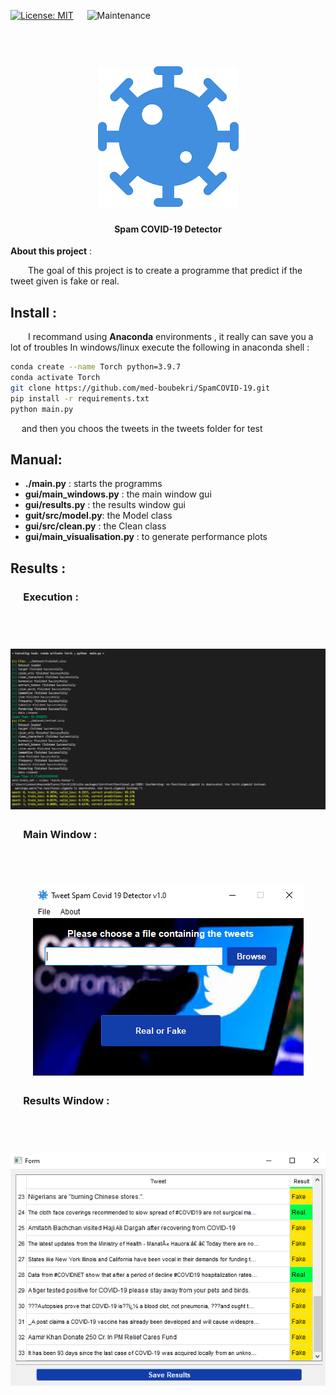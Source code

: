 [![License: MIT](https://img.shields.io/badge/License-MIT-yellow.svg)](https://opensource.org/licenses/MIT) &emsp; ![Maintenance](https://img.shields.io/badge/Maintained%3F-yes-green.svg)

<h1 align="center">
  <br>
  <a href="https://github.com/med-boubekri/SpamCOVID-19"><img src="gui/images/logo.png" alt="liffy"></a>
  <br>
</h1>
<h4 align="center">Spam COVID-19 Detector</h4> 

**About this project** :

&emsp;&emsp;The goal of this project is to create a programme that predict if the tweet given is fake or real.
## Install : 

&emsp;&emsp;I recommand using **Anaconda** environments , it really can save you a lot of troubles
In windows/linux execute the following in anaconda shell : 

```bash
conda create --name Torch python=3.9.7
conda activate Torch
git clone https://github.com/med-boubekri/SpamCOVID-19.git
pip install -r requirements.txt
python main.py
```
&emsp; and then you choos the tweets in the tweets folder for test

## Manual: 
- **./main.py** : starts the programms 
- **gui/main_windows.py** : the main window gui
- **gui/results.py** : the results window gui 
- **guit/src/model.py**:  the Model class
- **gui/src/clean.py** : the Clean class 
- **gui/main_visualisation.py** : to generate performance plots

## Results :
### &emsp; **Execution** : 
<h1 align="center">
  <br>
  <a href="https://github.com/med-boubekri/SpamCOVID-19"><img src="images/execution.png" alt="liffy"></a>
  <br>
</h1>

### &emsp; **Main Window** : 
<h1 align="center">
  <br>
  <a href="https://github.com/med-boubekri/SpamCOVID-19"><img src="images/main.png" alt="liffy"></a>
  <br>
</h1>

### &emsp; **Results Window** : 
<h1 align="center">
  <br>
  <a href="https://github.com/med-boubekri/SpamCOVID-19"><img src="images/results.png" alt="liffy"></a>
  <br>
</h1>